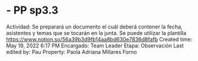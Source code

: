 # - PP sp3.3

Actividad: Se preparará un documento el cuál deberá contener la fecha, asistentes y temas que se tocarán en la junta. Se puede utilizar la plantilla https://www.notion.so/56a39b3d9fb14aa8bd630e7836d8fafb 
Created time: May 19, 2022 6:17 PM
Encargado: Team Leader
Etapa: Observación
Last edited by: Pau
Property: Paola Adriana Millares Forno